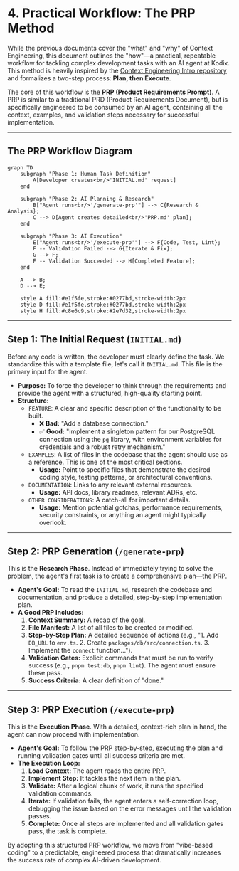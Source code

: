 # 4. Practical Workflow: The PRP Method

While the previous documents cover the "what" and "why" of Context Engineering, this document outlines the "how"—a practical, repeatable workflow for tackling complex development tasks with an AI agent at Kodix. This method is heavily inspired by the [Context Engineering Intro repository](https://github.com/coleam00/context-engineering-intro) and formalizes a two-step process: **Plan, then Execute**.

The core of this workflow is the **PRP (Product Requirements Prompt)**. A PRP is similar to a traditional PRD (Product Requirements Document), but is specifically engineered to be consumed by an AI agent, containing all the context, examples, and validation steps necessary for successful implementation.

---

## The PRP Workflow Diagram

```mermaid
graph TD
    subgraph "Phase 1: Human Task Definition"
        A[Developer creates<br/>'INITIAL.md' request]
    end

    subgraph "Phase 2: AI Planning & Research"
        B["Agent runs<br/>'/generate-prp'"] --> C{Research & Analysis};
        C --> D[Agent creates detailed<br/>'PRP.md' plan];
    end

    subgraph "Phase 3: AI Execution"
        E["Agent runs<br/>'/execute-prp'"] --> F{Code, Test, Lint};
        F -- Validation Failed --> G{Iterate & Fix};
        G --> F;
        F -- Validation Succeeded --> H[Completed Feature];
    end

    A --> B;
    D --> E;

    style A fill:#e1f5fe,stroke:#0277bd,stroke-width:2px
    style D fill:#e1f5fe,stroke:#0277bd,stroke-width:2px
    style H fill:#c8e6c9,stroke:#2e7d32,stroke-width:2px
```

---

## Step 1: The Initial Request (`INITIAL.md`)

Before any code is written, the developer must clearly define the task. We standardize this with a template file, let's call it `INITIAL.md`. This file is the primary input for the agent.

- **Purpose:** To force the developer to think through the requirements and provide the agent with a structured, high-quality starting point.
- **Structure:**
  - `FEATURE`: A clear and specific description of the functionality to be built.
    - ❌ **Bad:** "Add a database connection."
    - ✅ **Good:** "Implement a singleton pattern for our PostgreSQL connection using the `pg` library, with environment variables for credentials and a robust retry mechanism."
  - `EXAMPLES`: A list of files in the codebase that the agent should use as a reference. This is one of the most critical sections.
    - **Usage:** Point to specific files that demonstrate the desired coding style, testing patterns, or architectural conventions.
  - `DOCUMENTATION`: Links to any relevant external resources.
    - **Usage:** API docs, library readmes, relevant ADRs, etc.
  - `OTHER CONSIDERATIONS`: A catch-all for important details.
    - **Usage:** Mention potential gotchas, performance requirements, security constraints, or anything an agent might typically overlook.

---

## Step 2: PRP Generation (`/generate-prp`)

This is the **Research Phase**. Instead of immediately trying to solve the problem, the agent's first task is to create a comprehensive plan—the PRP.

- **Agent's Goal:** To read the `INITIAL.md`, research the codebase and documentation, and produce a detailed, step-by-step implementation plan.
- **A Good PRP Includes:**
  1.  **Context Summary:** A recap of the goal.
  2.  **File Manifest:** A list of all files to be created or modified.
  3.  **Step-by-Step Plan:** A detailed sequence of actions (e.g., "1. Add `DB_URL` to `env.ts`. 2. Create `packages/db/src/connection.ts`. 3. Implement the `connect` function...").
  4.  **Validation Gates:** Explicit commands that must be run to verify success (e.g., `pnpm test:db`, `pnpm lint`). The agent must ensure these pass.
  5.  **Success Criteria:** A clear definition of "done."

---

## Step 3: PRP Execution (`/execute-prp`)

This is the **Execution Phase**. With a detailed, context-rich plan in hand, the agent can now proceed with implementation.

- **Agent's Goal:** To follow the PRP step-by-step, executing the plan and running validation gates until all success criteria are met.
- **The Execution Loop:**
  1.  **Load Context:** The agent reads the entire PRP.
  2.  **Implement Step:** It tackles the next item in the plan.
  3.  **Validate:** After a logical chunk of work, it runs the specified validation commands.
  4.  **Iterate:** If validation fails, the agent enters a self-correction loop, debugging the issue based on the error messages until the validation passes.
  5.  **Complete:** Once all steps are implemented and all validation gates pass, the task is complete.

By adopting this structured PRP workflow, we move from "vibe-based coding" to a predictable, engineered process that dramatically increases the success rate of complex AI-driven development.
